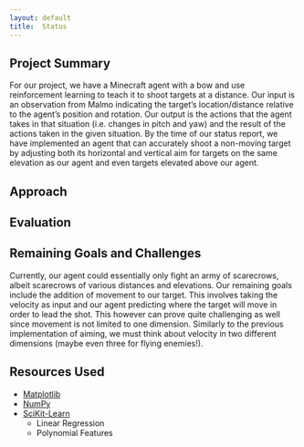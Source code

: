 ```yaml
---
layout: default
title:  Status
---
```


## Project Summary
For our project, we have a Minecraft agent with a bow and use reinforcement learning to teach it to shoot targets at a distance. Our input is an observation from Malmo indicating the target’s location/distance relative to the agent’s position and rotation. Our output is the actions that the agent takes in that situation (i.e. changes in pitch and yaw) and the result of the actions taken in the given situation. By the time of our status report, we have implemented an agent that can accurately shoot a non-moving target by adjusting both its horizontal and vertical aim for targets on the same elevation as our agent and even targets elevated above our agent.

## Approach

## Evaluation

## Remaining Goals and Challenges
Currently, our agent could essentially only fight an army of scarecrows, albeit scarecrows of various distances and elevations. Our remaining goals include the addition of movement to our target. This involves taking the velocity as input and our agent predicting where the target will move in order to lead the shot. This however can prove quite challenging as well since movement is not limited to one dimension. Similarly to the previous implementation of aiming, we must think about velocity in two different dimensions (maybe even three for flying enemies!).

## Resources Used
- [Matplotlib](https://matplotlib.org/)
- [NumPy](https://www.numpy.org/)
- [SciKit-Learn](https://scikit-learn.org/stable/)
  - Linear Regression
  - Polynomial Features

